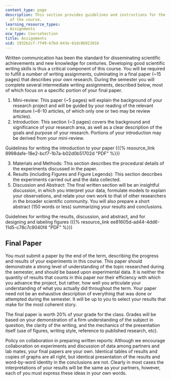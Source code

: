 ```yaml
---
content_type: page
description: This section provides guidelines and instructions for the writing assignments
  of the course.
learning_resource_types:
- Assignments
ocw_type: CourseSection
title: Assignments
uid: 1932b2cf-7f49-b7bd-643e-61dc06922016
---
```


Written communication has been the standard for disseminating scientific achievements and new knowledge for centuries. Developing good scientific writing skills is thus a critical component of this course. You will be required to fulfill a number of writing assignments, culminating in a final paper (~15 pages) that describes your own research. During the semester you will complete several intermediate writing assignments, described below, most of which focus on a specific portion of your final paper.

1.  Mini-review: This paper (~5 pages) will explain the background of your research project and will be guided by your reading of the relevant literature (~6-10 articles, of which only one or two may be review articles).
2.  Introduction: This section (~3 pages) covers the background and significance of your research area, as well as a clear description of the goals and purpose of your research. Portions of your introduction may be derived from your mini-review.

Guidelines for writing the introduction to your paper ({{% resource_link 8998dafe-18e2-bcf7-1b7a-b02d0b51702d "PDF" %}})

3.  Materials and Methods: This section describes the procedural details of the experiments discussed in the paper.
4.  Results (including Figures and Figure Legends): This section describes the experiments carried out and the data collected.
5.  Discussion and Abstract: The final written section will be an insightful discussion, in which you interpret your data, formulate models to explain your observations, and relate your own work to that of other researchers in the broader scientific community. You will also prepare a short abstract (150 words or less) summarizing your results and conclusions.

Guidelines for writing the results, discussion, and abstract, and for designing and labeling figures ({{% resource_link ee81605d-ad44-4dd6-11d5-c78c7c9040f4 "PDF" %}})

Final Paper
-----------

You must submit a paper by the end of the term, describing the progress and results of your experiments in this course. This paper should demonstrate a strong level of understanding of the topic researched during the semester, and should be based upon experimental data. It is neither the quantity of results that counts in this paper nor their efficiency with which you advance the project, but rather, how well you articulate your understanding of what you actually did throughout the term. Your paper need not be an exhaustive description of everything that was done or attempted during the semester. It will be up to you to select your results that make for the most coherent story.

The final paper is worth 20% of your grade for the class. Grades will be based on your demonstration of a firm understanding of the subject in question, the clarity of the writing, and the mechanics of the presentation itself (use of figures, writing style, reference to published research, etc).

Policy on collaboration in preparing written reports: Although we encourage collaboration on experiments and discussion of data among partners and lab mates, your final papers are your own. Identical tables of results and copies of graphs are all right, but identical presentation of the results and word-by-word identity in the conclusions are not. Clearly in most cases the interpretations of your results will be the same as your partners, however, each of you must express these ideas in your own words.